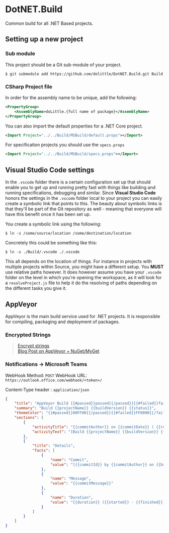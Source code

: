 # DotNET.Build

Common build for all .NET Based projects.

## Setting up a new project

### Sub module

This project should be a Git sub-module of your project.

```shell
$ git submodule add https://github.com/dolittle/DotNET.Build.git Build
```

### CSharp Project file

In order for the assembly name to be unique, add the following:

```xml
<PropertyGroup>
    <AssemblyName>doLittle.{full name of package}</AssemblyName>
</PropertyGroup>
```

You can also import the default properties for a .NET Core project.

```xml
<Import Project="../../Build/MSBuild/default.props"></Import>
```

For specification projects you should use the `specs.props`

```xml
<Import Project="../../Build/MSBuild/specs.props"></Import>
```

## Visual Studio Code settings

In the `.vscode` folder there is a certain configuration set up that should enable you to get up and running pretty fast with things like building and running specifications, debugging and similar.
Since **Visual Studio Code** honors the settings in the `.vscode` folder local to your project you can easily create a symbolic link that points to this. The beauty about symbolic links is that they'll be part of the Git repository as well - meaning that everyone will have this benefit once it has been set up.

You create a symbolic link using the following:

```shell
$ ln -s /some/source/location /some/destination/location
```

Concretely this could be something like this:

```shell
$ ln -s ./Build/.vscode ./.vscode
```

This all depends on the location of things. For instance in projects with multiple projects within Source, you might have a different setup. You **MUST** use relative paths however.
It does however assume you have your `.vscode` folder on the level in which you're opening the workspace, as it will look for a `resolveProject.js` file to help it do the resolving of paths depending on the different tasks you give it.

## AppVeyor

AppVeyor is the main build service used for .NET projects. It is responsible for compiling, packaging and deployment of packages.

### Encrypted Strings

> [Encrypt strings](https://ci.appveyor.com/tools/encrypt)  
> [Blog Post on AppVeyor + NuGet/MyGet](https://andrewlock.net/publishing-your-first-nuget-package-with-appveyor-and-myget/)

### Notifications -> Microsoft Teams

WebHook
Method: `POST`
WebHook URL: `https://outlook.office.com/webhook/<token>/`

Content-Type header : `application/json`

```json
{
    "title": "AppVeyor Build {{#passed}}passed{{/passed}}{{#failed}}failed{{/failed}}",
    "summary": "Build {{projectName}} {{buildVersion}} {{status}}",
    "themeColor": "{{#passed}}00FF00{{/passed}}{{#failed}}FF0000{{/failed}}",
    "sections": [
        {
            "activityTitle": "{{commitAuthor}} on {{commitDate}} ( {{repositoryProvider}}/{{repositoryName}} )",
            "activityText": "[Build {{projectName}} {{buildVersion}} {{status}}]({{buildUrl}})"
        },
        {
            "title": "Details",
            "facts": [
                {
                    "name": "Commit",
                    "value": "[{{commitId}} by {{commitAuthor}} on {{branch}} at {{commitDate}}]({{commitUrl}})"
                },
                {
                    "name": "Message",
                    "value": "{{commitMessage}}"
                },
                {
                    "name": "Duration",
                    "value": "{{duration}} ({{started}} - {{finished}})"
                }
            ]
        }
    ]
}
```

